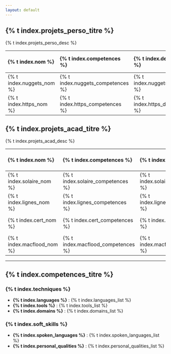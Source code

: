 ```yaml
---
layout: default
---
```


## {% t index.projets_perso_titre %}
{% t index.projets_perso_desc %}

| {% t index.nom %}         | {% t index.competences %}         | {% t index.description %}         | {% t index.liens %}                                        |
| :------------------------ | :-------------------------------- | :-------------------------------- | :--------------------------------------------------------- |
| {% t index.nuggets_nom %} | {% t index.nuggets_competences %} | {% t index.nuggets_description %} | [{% t global.details %}](./projets/nuggets-of-wisdom.html) |
| {% t index.https_nom %}   | {% t index.https_competences %}   | {% t index.https_description %}   | [{% t global.details %}](./projets/https-services.html)    |

## {% t index.projets_acad_titre %}
{% t index.projets_acad_desc %}

| {% t index.nom %}          | {% t index.competences %}          | {% t index.description %}          | {% t index.liens %}                                      |
| :------------------------- | :--------------------------------- | :--------------------------------- | :------------------------------------------------------- |
| {% t index.solaire_nom %}  | {% t index.solaire_competences %}  | {% t index.solaire_description %}  | [{% t global.details %}](./projets/systeme-solaire.html) |
| {% t index.lignes_nom %}   | {% t index.lignes_competences %}   | {% t index.lignes_description %}   | [{% t global.details %}](./projets/ligne-de-champs.html) |
| {% t index.cert_nom %}     | {% t index.cert_competences %}     | {% t index.cert_description %}     | [{% t global.details %}](./labos/cert.html)              |
| {% t index.macflood_nom %} | {% t index.macflood_competences %} | {% t index.macflood_description %} | [{% t global.details %}](./labos/macflood.html)          |

---

## {% t index.competences_titre %}

### {% t index.techniques %}
- **{% t index.languages %}** : {% t index.languages_list %}
- **{% t index.tools %}** : {% t index.tools_list %}
- **{% t index.domains %}** : {% t index.domains_list %}

### {% t index.soft_skills %}
- **{% t index.spoken_languages %}** : {% t index.spoken_languages_list %}
- **{% t index.personal_qualities %}** : {% t index.personal_qualities_list %}